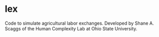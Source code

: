 # lex
Code to simulate agricultural labor exchanges. Developed by Shane A. Scaggs of the Human Complexity Lab at Ohio State University. 

